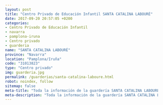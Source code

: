 ```yaml
---
layout: post
title: "Centro Privado de Educación Infantil SANTA CATALINA LABOURÉ"
date: 2017-09-20 20:57:05 +0200
categories:
- Centro Privado de Educación Infantil
- navarra
- pamplona-iruna
- Centro privado
- guarderia
name: "SANTA CATALINA LABOURÉ"
province: "Navarra"
location: "Pamplona/Iruña"
code: "31013823"
type: "Centro privado"
img: guarderia.jpg
permalink: /guarderias/santa-catalina-laboure.html
robot: noindex, follow
sitemap: false
meta-title: "Toda la información de la guardería SANTA CATALINA LABOURÉ"
meta-description: "Toda la información de la guardería SANTA CATALINA LABOURÉ"
---
```

